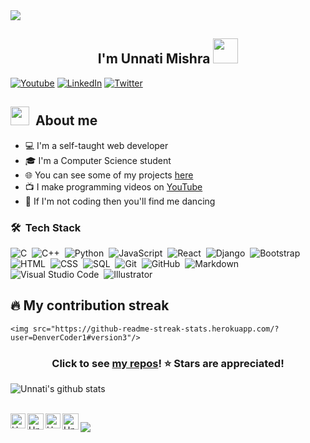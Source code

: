 

<img src="https://media.giphy.com/media/26gslMAdctNhu6YnK/giphy.gif">
<!--![ezgif com-video-to-gif](https://media.giphy.com/media/26gslMAdctNhu6YnK/giphy.gif)-->

<h2 align="center">I'm Unnati Mishra <img src="https://media.giphy.com/media/hvRJCLFzcasrR4ia7z/giphy.gif" width="40"></h2>

<p align="center">
  
<a href="https://www.youtube.com/channel/UCJc_dEGuGABM1Gg8UD8T1pw"><img alt="Youtube" title="Youtube" src="https://img.shields.io/badge/-YouTube-red?style=for-the-badge&logo=youtube&logoColor=white"/></a>
  <a href="https://www.linkedin.com/in/pingunnatimishra"><img alt="LinkedIn" title="LinkedIn" src="https://img.shields.io/badge/-LinkedIn-0077B5?style=for-the-badge&logo=linkedin&logoColor=white"/></a>
  <a href="https://twitter.com/ping_Unnati"><img alt="Twitter" title="Twitter" src="https://img.shields.io/badge/-Twitter-1DA1F2?style=for-the-badge&logo=twitter&logoColor=white"/></a>

</p>



## <img src="https://media.giphy.com/media/xUPGcdJJcjnSIjqFHi/giphy.gif" width="30px">&nbsp; About me

* 💻 I'm a self-taught web developer
* 🎓 I'm a Computer Science student
* 🌐 You can see some of my projects [here](https://webfolio-unnati.netlify.app/)
* 📺 I make programming videos on [YouTube](https://www.youtube.com/channel/UCJc_dEGuGABM1Gg8UD8T1pw)
* 💃 If I'm not coding then you'll find me dancing 


### 🛠 &nbsp;Tech Stack


![C](https://img.shields.io/badge/-C-05122A?style=flat&logo=C&logoColor=A8B9CC)&nbsp;
![C++](https://img.shields.io/badge/-C++-05122A?style=flat&logo=C%2B%2B&logoColor=00599C)&nbsp;
![Python](https://img.shields.io/badge/-Python-05122A?style=flat&logo=python)&nbsp;
![JavaScript](https://img.shields.io/badge/-JavaScript-05122A?style=flat&logo=javascript)&nbsp;
![React](https://img.shields.io/badge/-React-05122A?style=flat&logo=react)&nbsp;
![Django](https://img.shields.io/badge/-Django-05122A?style=flat&logo=django&logoColor=092E20)&nbsp;
![Bootstrap](https://img.shields.io/badge/-Bootstrap-05122A?style=flat&logo=bootstrap&logoColor=563D7C)\
![HTML](https://img.shields.io/badge/-HTML-05122A?style=flat&logo=HTML5)&nbsp;
![CSS](https://img.shields.io/badge/-CSS-05122A?style=flat&logo=CSS3&logoColor=1572B6)&nbsp;
![SQL](https://img.shields.io/badge/-SQL-05122A?style=flat&logo=SQL&logoColor=1572B6)&nbsp;
![Git](https://img.shields.io/badge/-Git-05122A?style=flat&logo=git)&nbsp;
![GitHub](https://img.shields.io/badge/-GitHub-05122A?style=flat&logo=github)&nbsp;
![Markdown](https://img.shields.io/badge/-Markdown-05122A?style=flat&logo=markdown)\
![Visual Studio Code](https://img.shields.io/badge/-Visual%20Studio%20Code-05122A?style=flat&logo=visual-studio-code&logoColor=007ACC)&nbsp;
![Illustrator](https://img.shields.io/badge/-Illustrator-05122A?style=flat&logo=adobe-illustrator)&nbsp;

## 🔥 My contribution streak

<p align="center">
  
    <img src="https://github-readme-streak-stats.herokuapp.com/?user=DenverCoder1#version3"/>
</p>

<h3 align="center">Click to see <a href="https://github.com/CodesbyUnnati?tab=repositories">my repos</a>! ⭐ Stars are appreciated!</h3>


   
   ![Unnati's github stats](https://github-readme-stats.vercel.app/api?username=CodesbyUnnati&show_icons=true&hide_border=true)

<br>

  <a href="https://www.linkedin.com/in/pingunnatimishra">
    <img align="left" alt="Unnati Mishra | Linkedin" width="24px" src="https://github.com/TheDudeThatCode/TheDudeThatCode/blob/master/Assets/Linkedin.svg" />
  </a>
  <a href="https://twitter.com/ping_unnati?lang=en">
    <img align="left" alt="Unnati Mishra | Twitter" width="26px" src="https://github.com/TheDudeThatCode/TheDudeThatCode/blob/master/Assets/Twitter.svg" />
  </a>
  <a href="https://www.instagram.com/thecssgirl/">
    <img align="left" alt="Unnati Mishra | Instagram" width="24px" src="https://github.com/TheDudeThatCode/TheDudeThatCode/blob/master/Assets/Instagram.svg" />
  </a>
  <a href="mailto:unnaticse2019@gmail.com">
    <img align="left" alt="Unnati Mishra | Gmail" width="26px" src="https://github.com/TheDudeThatCode/TheDudeThatCode/blob/master/Assets/Gmail.svg" />
  </a>



![](https://komarev.com/ghpvc/?username=CodesbyUnnati&color=dc143c)
